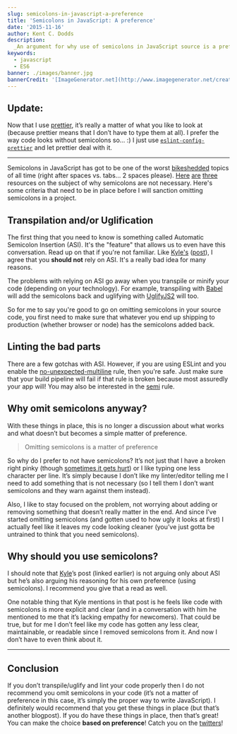 ```yaml
---
slug: semicolons-in-javascript-a-preference
title: 'Semicolons in JavaScript: A preference'
date: '2015-11-16'
author: Kent C. Dodds
description:
  _An argument for why use of semicolons in JavaScript source is a preference_
keywords:
  - javascript
  - ES6
banner: ./images/banner.jpg
bannerCredit: '[ImageGenerator.net](http://www.imagegenerator.net/create/clippy)'
---
```


## Update:

Now that I use [prettier](https://github.com/prettier/prettier), it’s really a
matter of what you like to look at (because prettier means that I don’t have to
type them at all). I prefer the way code looks without semicolons so… :) I just
use [`eslint-config-prettier`](https://npm.im/eslint-config-prettier) and let
prettier deal with it.

---

Semicolons in JavaScript has got to be one of the worst
[bikeshedded](https://en.wikipedia.org/wiki/Parkinson%27s_law_of_triviality)
topics of all time (right after spaces vs. tabs... 2 spaces please).
[Here](http://blog.izs.me/post/2353458699/an-open-letter-to-javascript-leaders-regarding)
[are](http://inimino.org/~inimino/blog/javascript_semicolons)
[three](https://youtu.be/gsfbh17Ax9I) resources on the subject of why semicolons
are not necessary. Here's some criteria that need to be in place before I will
sanction omitting semicolons in a project.

## Transpilation and/or Uglification

The first thing that you need to know is something called Automatic Semicolon
Insertion (ASI). It's the "feature" that allows us to even have this
conversation. Read up on that if you're not familiar. Like
[Kyle's](https://twitter.com/getify)
([post](http://blog.getify.com/not-all-semicolons)), I agree that you **should
not** rely on ASI. It's a really bad idea for many reasons.

The problems with relying on ASI go away when you transpile or minify your code
(depending on your technology). For example, transpiling with
[Babel](http://babeljs.io) will add the semicolons back and uglifying with
[UglifyJS2](https://github.com/mishoo/UglifyJS2) will too.

So for me to say you're good to go on omitting semicolons in your source code,
you first need to make sure that whatever you end up shipping to production
(whether browser or node) has the semicolons added back.

## Linting the bad parts

There are a few gotchas with ASI. However, if you are using ESLint and you
enable the
[no-unexpected-multiline](http://eslint.org/docs/rules/no-unexpected-multiline)
rule, then you're safe. Just make sure that your build pipeline will fail if
that rule is broken because most assuredly your app will! You may also be
interested in the [semi](http://eslint.org/docs/rules/semi) rule.

## Why omit semicolons anyway?

With these things in place, this is no longer a discussion about what works and
what doesn’t but becomes a simple matter of preference.

> Omitting semicolons is a matter of preference

So why do I prefer to not have semicolons? It’s not just that I have a broken
right pinky (though
[sometimes it gets hurt](https://twitter.com/kentcdodds/status/925901200624558080))
or I like typing one less character per line. It’s simply because I don’t like
my linter/editor telling me I need to add something that is not necessary (so I
tell them I don’t want semicolons and they warn against them instead).

Also, I like to stay focused on the problem, not worrying about adding or
removing something that doesn’t really matter in the end. And since I’ve started
omitting semicolons (and gotten used to how ugly it looks at first) I actually
feel like it leaves my code looking cleaner (you’ve just gotta be untrained to
think that you need semicolons).

## Why should you use semicolons?

I should note that [Kyle](https://twitter.com/getify)’s post (linked earlier) is
not arguing only about ASI but he’s also arguing his reasoning for his own
preference (using semicolons). I recommend you give that a read as well.

One notable thing that Kyle mentions in that post is he feels like code with
semicolons is more explicit and clear (and in a conversation with him he
mentioned to me that it’s lacking empathy for newcomers). That could be true,
but for me I don’t feel like my code has gotten any less clear, maintainable, or
readable since I removed semicolons from it. And now I don’t have to even think
about it.

---

## Conclusion

If you don’t transpile/uglify and lint your code properly then I do not
recommend you omit semicolons in your code (it’s not a matter of preference in
this case, it’s simply the proper way to write JavaScript). I definitely would
recommend that you get these things in place (but that’s another blogpost). If
you do have these things in place, then that’s great! You can make the choice
**based on preference**! Catch you on the
[twitters](https://twitter.com/kentcdodds)!
